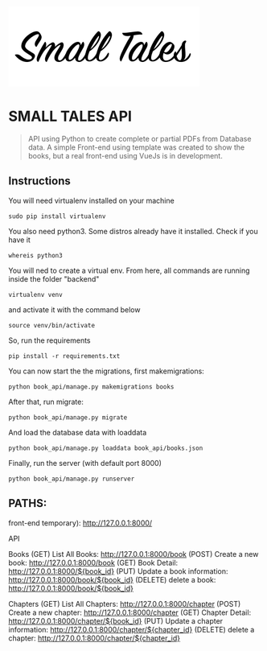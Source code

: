 <img src="https://github.com/marciomarquessouza/books_api/blob/master/backend/book_api/books/static/books/images/logo_small_tales_black.png?v=3&s=200" title="FVCproductions" alt="FVCproductions">

# SMALL TALES API

> API using Python to create complete or partial PDFs from Database data.
> A simple Front-end using template was created to show the books, but a real front-end using VueJs is in development.

## Instructions

You will need virtualenv installed on your machine

```
sudo pip install virtualenv
```

You also need python3. Some distros already have it installed. Check if you have it

```
whereis python3
```

You will ned to create a virtual env. From here, all commands are running inside the folder "backend"

```
virtualenv venv
```

and activate it with the command below

```
source venv/bin/activate
```

So, run the requirements

```
pip install -r requirements.txt 
```

You can now start the the migrations, first makemigrations:

```
python book_api/manage.py makemigrations books
```

After that, run migrate:
```
python book_api/manage.py migrate
```

And load the database data with loaddata
```
python book_api/manage.py loaddata book_api/books.json 
```
Finally, run the server (with default port 8000)
```
python book_api/manage.py runserver
```

## PATHS:

front-end temporary): http://127.0.0.1:8000/

API

Books
(GET) List All Books: http://127.0.0.1:8000/book
(POST) Create a new book: http://127.0.0.1:8000/book
(GET) Book Detail: http://127.0.0.1:8000/${book_id}
(PUT) Update a book information: http://127.0.0.1:8000/book/${book_id}
(DELETE) delete a book: http://127.0.0.1:8000/book/${book_id}

Chapters
(GET) List All Chapters: http://127.0.0.1:8000/chapter
(POST) Create a new chapter: http://127.0.0.1:8000/chapter
(GET) Chapter Detail: http://127.0.0.1:8000/chapter/${book_id}
(PUT) Update a chapter information: http://127.0.0.1:8000/chapter/${chapter_id}
(DELETE) delete a chapter: http://127.0.0.1:8000/chapter/${chapter_id}
